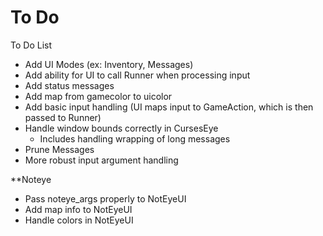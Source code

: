 To Do
======
To Do List

* Add UI Modes (ex: Inventory, Messages)
* Add ability for UI to call Runner when processing input
* Add status messages
* Add map from gamecolor to uicolor
* Add basic input handling (UI maps input to GameAction, which is then passed to Runner)
* Handle window bounds correctly in CursesEye
	* Includes handling wrapping of long messages
* Prune Messages
* More robust input argument handling

**Noteye

* Pass noteye_args properly to NotEyeUI
* Add map info to NotEyeUI
* Handle colors in NotEyeUI
